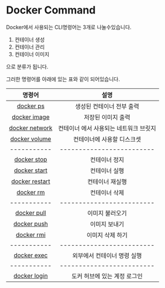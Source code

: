 # Docker Command

Docker에서 사용되는 CLI명령어는 3개로 나눌수있습니다.

1. 컨테이너 생성
2. 컨테이너 관리
3. 컨테이너 이미지

으로 분류가 됩니다.

그러한 명령어를 아래에 있는 표와 같이 되어있습니다.

|명령어|설명|
|:---:|:---:|
|[docker ps](/server/container/Docker/Command/ps.md)|생성된 컨테이너 전부 출력|
|[docker image](/server/container/Docker/Command/image.md)|저장된 이미지 출력|
|[docker network](/server/container/Docker/Command/network.md)|컨테이너 에서 사용되는 네트워크 브릿지|
|[docker volume](/server/container/Docker/Command/volume.md)|컨테이너에 사용할 디스크셋|
|-----------|-------------------------|
|[docker stop](/server/container/Docker/Command/stop.md)|컨테이너 정지|
|[docker start](/server/container/Docker/Command/start.md)|컨테이너 실행|
|[docker restart](/server/container/Docker/Command/restart.md)|컨테이너 재실행|
|[docker rm](/server/container/Docker/Command/rm.md)|컨테이너 삭제|
|-----------|-------------------------|
|[docker pull](/server/container/Docker/Command/pull.md)|이미지 불러오기|
|[docker push](/server/container/Docker/Command/push.md)|이미지 보내기|
|[docker rmi](/server/container/Docker/Command/rmi.md)|이미지 삭제 하기|
|-----------|-------------------------|	
|[docker exec](/server/container/Docker/Command/exec.md)|외부에서 컨테이너 명령 실행|
|-----------|-------------------------|	
|[docker login](/server/container/Docker/Command/login.md)|도커 허브에 있는 계정 로그인|